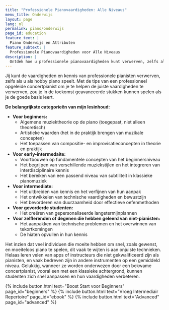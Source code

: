 ```yaml
---
title: "Professionele Pianovaardigheden: Alle Niveaus"
menu_title: Onderwijs
layout: page
lang: nl
permalink: piano/onderwijs
page_id: education
feature_text: |
  Piano Onderwijs en Attributen
feature_subtext: |
  Professionele Pianovaardigheden voor Alle Niveaus
description: |
  Ontdek hoe u professionele pianovaardigheden kunt verwerven, zelfs als hobbyist. Leer van een ervaren concertpianist en verbeter uw techniek, van beginnersniveau tot geavanceerd. Overwin technische uitdagingen en vul kennishiaten. #PianoLessen #ProfessioneleTechnieken
---
```


Jij kunt de vaardigheden en kennis van professionele pianisten verwerven, zelfs als u als hobby piano speelt. 
Met de tips van een professioneel opgeleide concertpianist om je te helpen de juiste vaardigheden te verwerven, zou je in de toekomst geavanceerde stukken kunnen spelen als je de goede basis leert.

**De belangrijkste categorieën van mijn lesinhoud:**

- **Voor beginners:** <br>
    - Algemene muziektheorie op de piano (toegepast, niet alleen theoretisch)
    - Artistieke waarden (het in de praktijk brengen van muzikale concepten)
    - Het toepassen van compositie- en improvisatieconcepten in theorie en praktijk
- **Voor early-intermedaite:**<br>
    - Voortbouwen op fundamentele concepten van het beginnersniveau
    - Het begrijpen van verschillende muziekstijlen en het integreren van interdisciplinaire kennis
    - Het bereiken van een passend niveau van subtiliteit in klassieke pianomuziek
- **Voor intermediate:**<br>
    - Het uitbreiden van kennis en het verfijnen van hun aanpak
    - Het ontwikkelen van technische vaardigheden en bewustzijn
    - Het bevorderen van duurzaamheid door effectieve oefenmethoden
- **Voor gevorderde studenten:**<br>
    - Het creëren van gepersonaliseerde langetermijnplannen
- **Voor zelflerenden of degenen die hebben geleerd van niet-pianisten:**<br>
    - Het aanpakken van technische problemen en het overwinnen van tekortkomingen
    - De hiaten opvullen in hun kennis

​Het inzien dat veel individuen die moeite hebben om snel, zoals gewenst, en moeiteloos piano te spelen, dit vaak te wijten is aan onjuiste technieken. Helaas leren velen van apps of instructeurs die niet gekwalificeerd zijn als pianisten, en vaak bedreven zijn in andere instrumenten op een gemiddeld niveau. Gelukkig, wanneer ze worden onderwezen door een bekwame concertpianist, vooral een met een klassieke achtergrond, kunnen studenten zich snel aanpassen en hun vaardigheden verbeteren.

{% include button.html text="Boost Start voor Beginners" page_id="beginners" %} {% include button.html text="Vroeg Intermediair Repertoire" page_id="ebook" %} {% include button.html text="Advanced" page_id="advanced" %}
